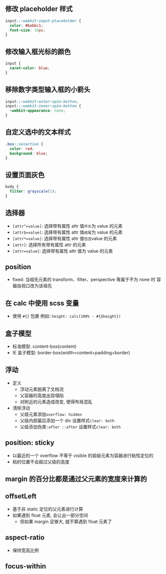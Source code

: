 ## 修改 placeholder 样式

```css
input::-webkit-input-placeholder {
  color: #babbc1;
  font-size: 14px;
}
```

## 修改输入框光标的颜色

```css
input {
  caret-color: blue;
}
```

## 移除数字类型输入框的小箭头

```css
input::-webkit-outer-spin-button,
input::-webkit-inner-spin-button {
  -webkit-appearance: none;
}
```

## 自定义选中的文本样式

```css
.box::selection {
  color: red;
  background: blue;
}
```

## 设置页面灰色

```css
body {
  filter: grayscale(1);
}
```

## 选择器

- `[attr^=value]`: 选择带有属性 attr 值`开头`为 value 的元素
- `[attr$=value]`: 选择带有属性 attr 值`结尾`为 value 的元素
- `[attr*=value]`: 选择带有属性 attr 值`包含`value 的元素
- `[attr]`: 选择所有带有属性 attr 的元素
- `[attr=value]`: 选择带有属性 attr 值为 value 的元素

## position

- fixed: 当祖先元素的 transform、filter、perspective 等属于不为 none 时 容器由视口改为该祖先

## 在 calc 中使用 scss 变量

- 使用 `#{}` 包裹 例如: `height: calc(100% - #{$height})`

## 盒子模型

- 标准模型: content-box(content)
- IE 盒子模型: border-box(width=content+padding+border)

## 浮动

- 定义
  - 浮动元素脱离了文档流
  - 父容器的高度出现塌陷
  - 对附近的元素造成改变, 使得布局混乱
- 清除浮动
  - 父级元素添加`overflow: hidden`
  - 父级内部最后添加一个 div 设置样式`clear: both`
  - 父级添加伪类`:after ::after` 设置样式`clear: both`

## position: sticky

- 以最近的一个 overflow 不等于 visible 的祖级元素为容器进行粘性定位的
- 粘的位置不会超过父级的高度

## margin 的百分比都是通过父元素的宽度来计算的

## offsetLeft

- 基于非 static 定位的父元素进行计算
- 如果遇到 float 元素, 会让出一部分空间
  - 但如果 margin 足够大, 就不算遇到 float 元素了

## aspect-ratio

- 保持宽高比例

## focus-within
